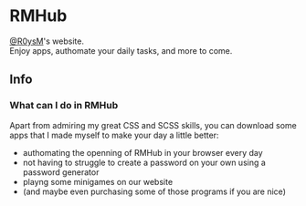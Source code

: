 # RMHub
[@R0ysM](https://github.com/R0ysM)'s website.  
Enjoy apps, authomate your daily tasks, and more to come.

## Info
### What can I do in RMHub
Apart from admiring my great CSS and SCSS skills, you can download some apps that I made myself to make your day a little better:  
- authomating the openning of RMHub in your browser every day
- not having to struggle to create a password on your own using a password generator
- playng some minigames on our website
- (and maybe even purchasing some of those programs if you are nice)
